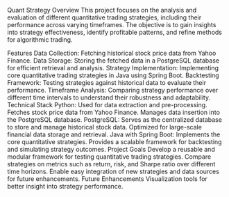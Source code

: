 Quant Strategy
Overview
This project focuses on the analysis and evaluation of different quantitative trading strategies, including their performance across varying timeframes. The objective is to gain insights into strategy effectiveness, identify profitable patterns, and refine methods for algorithmic trading.

Features
Data Collection: Fetching historical stock price data from Yahoo Finance.
Data Storage: Storing the fetched data in a PostgreSQL database for efficient retrieval and analysis.
Strategy Implementation: Implementing core quantitative trading strategies in Java using Spring Boot.
Backtesting Framework: Testing strategies against historical data to evaluate their performance.
Timeframe Analysis: Comparing strategy performance over different time intervals to understand their robustness and adaptability.
Technical Stack
Python:
Used for data extraction and pre-processing.
Fetches stock price data from Yahoo Finance.
Manages data insertion into the PostgreSQL database.
PostgreSQL:
Serves as the centralized database to store and manage historical stock data.
Optimized for large-scale financial data storage and retrieval.
Java with Spring Boot:
Implements the core quantitative strategies.
Provides a scalable framework for backtesting and simulating strategy outcomes.
Project Goals
Develop a reusable and modular framework for testing quantitative trading strategies.
Compare strategies on metrics such as return, risk, and Sharpe ratio over different time horizons.
Enable easy integration of new strategies and data sources for future enhancements.
Future Enhancements
Visualization tools for better insight into strategy performance.
